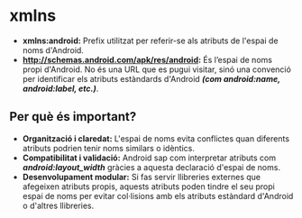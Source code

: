 # xmlns
- **xmlns:android:** Prefix utilitzat per referir-se als atributs de l'espai de noms d'Android.
- **http://schemas.android.com/apk/res/android:** És l’espai de noms propi d'Android. No és una URL que es pugui visitar, sinó una convenció per identificar els atributs estàndards d'Android ***(com android:name, android:label, etc.)***.
## Per què és important?
- **Organització i claredat:** L'espai de noms evita conflictes quan diferents atributs podrien tenir noms similars o idèntics.
- **Compatibilitat i validació:** Android sap com interpretar atributs com ***android:layout_width*** gràcies a aquesta declaració d'espai de noms.
- **Desenvolupament modular:** Si fas servir llibreries externes que afegeixen atributs propis, aquests atributs poden tindre el seu propi espai de noms per evitar col·lisions amb els atributs estàndard d'Android o d'altres llibreries.